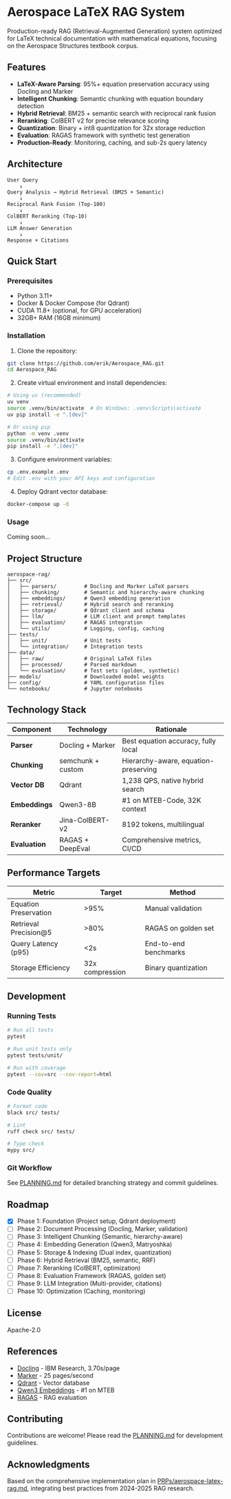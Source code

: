 # Aerospace LaTeX RAG System

Production-ready RAG (Retrieval-Augmented Generation) system optimized for LaTeX technical documentation with mathematical equations, focusing on the Aerospace Structures textbook corpus.

## Features

- **LaTeX-Aware Parsing**: 95%+ equation preservation accuracy using Docling and Marker
- **Intelligent Chunking**: Semantic chunking with equation boundary detection
- **Hybrid Retrieval**: BM25 + semantic search with reciprocal rank fusion
- **Reranking**: ColBERT v2 for precise relevance scoring
- **Quantization**: Binary + int8 quantization for 32x storage reduction
- **Evaluation**: RAGAS framework with synthetic test generation
- **Production-Ready**: Monitoring, caching, and sub-2s query latency

## Architecture

```
User Query
    ↓
Query Analysis → Hybrid Retrieval (BM25 + Semantic)
    ↓
Reciprocal Rank Fusion (Top-100)
    ↓
ColBERT Reranking (Top-10)
    ↓
LLM Answer Generation
    ↓
Response + Citations
```

## Quick Start

### Prerequisites

- Python 3.11+
- Docker & Docker Compose (for Qdrant)
- CUDA 11.8+ (optional, for GPU acceleration)
- 32GB+ RAM (16GB minimum)

### Installation

1. Clone the repository:
```bash
git clone https://github.com/erik/Aerospace_RAG.git
cd Aerospace_RAG
```

2. Create virtual environment and install dependencies:
```bash
# Using uv (recommended)
uv venv
source .venv/bin/activate  # On Windows: .venv\Scripts\activate
uv pip install -e ".[dev]"

# Or using pip
python -m venv .venv
source .venv/bin/activate
pip install -e ".[dev]"
```

3. Configure environment variables:
```bash
cp .env.example .env
# Edit .env with your API keys and configuration
```

4. Deploy Qdrant vector database:
```bash
docker-compose up -d
```

### Usage

Coming soon...

## Project Structure

```
aerospace-rag/
├── src/
│   ├── parsers/         # Docling and Marker LaTeX parsers
│   ├── chunking/        # Semantic and hierarchy-aware chunking
│   ├── embeddings/      # Qwen3 embedding generation
│   ├── retrieval/       # Hybrid search and reranking
│   ├── storage/         # Qdrant client and schema
│   ├── llm/             # LLM client and prompt templates
│   ├── evaluation/      # RAGAS integration
│   └── utils/           # Logging, config, caching
├── tests/
│   ├── unit/            # Unit tests
│   └── integration/     # Integration tests
├── data/
│   ├── raw/             # Original LaTeX files
│   ├── processed/       # Parsed markdown
│   └── evaluation/      # Test sets (golden, synthetic)
├── models/              # Downloaded model weights
├── config/              # YAML configuration files
└── notebooks/           # Jupyter notebooks
```

## Technology Stack

| Component | Technology | Rationale |
|-----------|-----------|-----------|
| **Parser** | Docling + Marker | Best equation accuracy, fully local |
| **Chunking** | semchunk + custom | Hierarchy-aware, equation-preserving |
| **Vector DB** | Qdrant | 1,238 QPS, native hybrid search |
| **Embeddings** | Qwen3-8B | #1 on MTEB-Code, 32K context |
| **Reranker** | Jina-ColBERT-v2 | 8192 tokens, multilingual |
| **Evaluation** | RAGAS + DeepEval | Comprehensive metrics, CI/CD |

## Performance Targets

| Metric | Target | Method |
|--------|--------|--------|
| Equation Preservation | >95% | Manual validation |
| Retrieval Precision@5 | >80% | RAGAS on golden set |
| Query Latency (p95) | <2s | End-to-end benchmarks |
| Storage Efficiency | 32x compression | Binary quantization |

## Development

### Running Tests

```bash
# Run all tests
pytest

# Run unit tests only
pytest tests/unit/

# Run with coverage
pytest --cov=src --cov-report=html
```

### Code Quality

```bash
# Format code
black src/ tests/

# Lint
ruff check src/ tests/

# Type check
mypy src/
```

### Git Workflow

See [PLANNING.md](PLANNING.md) for detailed branching strategy and commit guidelines.

## Roadmap

- [x] Phase 1: Foundation (Project setup, Qdrant deployment)
- [ ] Phase 2: Document Processing (Docling, Marker, validation)
- [ ] Phase 3: Intelligent Chunking (Semantic, hierarchy-aware)
- [ ] Phase 4: Embedding Generation (Qwen3, Matryoshka)
- [ ] Phase 5: Storage & Indexing (Dual index, quantization)
- [ ] Phase 6: Hybrid Retrieval (BM25, semantic, RRF)
- [ ] Phase 7: Reranking (ColBERT, optimization)
- [ ] Phase 8: Evaluation Framework (RAGAS, golden set)
- [ ] Phase 9: LLM Integration (Multi-provider, citations)
- [ ] Phase 10: Optimization (Caching, monitoring)

## License

Apache-2.0

## References

- [Docling](https://arxiv.org/abs/2501.17887v1) - IBM Research, 3.70s/page
- [Marker](https://github.com/VikParuchuri/marker) - 25 pages/second
- [Qdrant](https://qdrant.tech/) - Vector database
- [Qwen3 Embeddings](https://huggingface.co/Alibaba-NLP/gte-Qwen2-7B-instruct) - #1 on MTEB
- [RAGAS](https://github.com/explodinggradients/ragas) - RAG evaluation

## Contributing

Contributions are welcome! Please read the [PLANNING.md](PLANNING.md) for development guidelines.

## Acknowledgments

Based on the comprehensive implementation plan in [PRPs/aerospace-latex-rag.md](PRPs/aerospace-latex-rag.md), integrating best practices from 2024-2025 RAG research.
